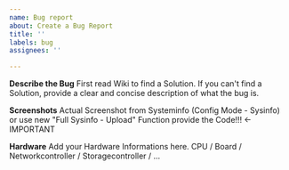 ```yaml
---
name: Bug report
about: Create a Bug Report
title: ''
labels: bug
assignees: ''

---
```


**Describe the Bug**
First read Wiki to find a Solution. If you can't find a Solution, provide a clear and concise description of what the bug is.

**Screenshots**
Actual Screenshot from Systeminfo (Config Mode - Sysinfo) or use new "Full Sysinfo - Upload" Function provide the Code!!! <- IMPORTANT

**Hardware**
Add your Hardware Informations here. CPU / Board / Networkcontroller / Storagecontroller / ...
